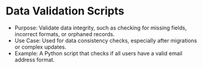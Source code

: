 # Data Validation Scripts
- Purpose: Validate data integrity, such as checking for missing fields, incorrect formats, or orphaned records.
- Use Case: Used for data consistency checks, especially after migrations or complex updates.
- Example: A Python script that checks if all users have a valid email address format.